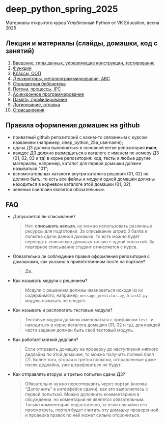 # deep_python_spring_2025
Материалы открытого курса Углубленный Python от VK Education, весна 2025

## Лекции и материалы (слайды, домашки, код с занятий)
01. [Введение, типы данных, управляющие конструкции, тестирование](lesson-01)
02. [Функции](lesson-02)
03. [Классы, ООП](lesson-03)
04. [Дескрипторы, метапрограммироование, ABC](lesson-04)
05. [Стандартная библиотека](lesson-05)
06. [Потоки, процессы, IPC](lesson-06)
07. [Асинхронное программирование](lesson-07)
08. [Память, профилирование](lesson-08)
09. [Логирование, отладка](lesson-09)
10. [C-расширения](lesson-10)

## Правила оформления домашек на github
* приватный github репозиторий с каким-то связанным с курсом названием (например, deep_python_25a_username);
* сдача ДЗ должна выполняться в основной ветке репозитория **main**;
* каждое ДЗ должно размещаться в каталоге с именем по номеру ДЗ (01, 02, 03 и тд) в корне репозитория: код, тесты и любые другие материалы, например, каталог для первой домашки должен называться "01";
* вспомогательных каталоги внутри каталога решения (01, 02) не должно быть, то есть все файлы и модули одной домашки должны находиться в корневом каталоге этой домашки (01, 02);
* зеленый пайплайн является обязательным.

## FAQ
* Допускается ли списывание?
  > Нет, **списывать нельзя**, но можно использовать различные ресурсы для подготовки. За списывание штраф 3 балла и попытка сдачи данной домашки, то есть можно будет пересдать списанную домашку только с одной попыткой. За повторное списывание студент отчисляется с курса.
* Обязательно ли соблюдение правил оформления репозитория с домашками, как указано в приветственном посте на портале?
  > Да.
* Как называть модули с решением?
  > Модули с решением должны именоваться исходя из их содержимого, например, `message_predictor.py`, а `task1.py` модуль называть не следует.
* Как называть и располагать тестовые модули?
  > Тестовые модули должны именоваться с префиксом `test_` и находиться в корне каталога домашки (01, 02 и тд), для каждой части задания должен быть свой тестовый модуль.
* Как работает мягкий дедлайн?
  > Если отправить домашку на проверку до наступления мягкого дедлайна по этой домашке, то можно получить полный балл (7). Более того, вторая и третья попытки, отправленные даже после дедлайна, уже штрафоваться не будут.
* Как отправлять вторую и третью попытки сдачи ДЗ?
  > Обязательно нужно переотправить через портал (кнопка "Дополнить" в интерфейсе сдачи), как это выполнялось с первой попыткой. Можно дополнить комментарием в обсуждении, но коментарий не является обязательным. Только комментария недостаточно, тк если случайно его просмотреть, портал будет считать эту домашку проверенной и проверка правок по ней может сильно отсрочиться.

